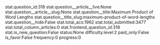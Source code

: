 stat.question_id:318
stat.question__article__live:None
stat.question__article__slug:None
stat.question__title:Maximum Product of Word Lengths
stat.question__title_slug:maximum-product-of-word-lengths
stat.question__hide:False
stat.total_acs:1962
stat.total_submitted:3477
stat.total_column_articles:0
stat.frontend_question_id:318
stat.is_new_question:False
status:None
difficulty.level:2
paid_only:False
is_favor:False
frequency:0
progress:0
